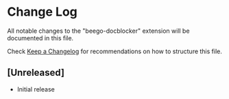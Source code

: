 # Change Log
All notable changes to the "beego-docblocker" extension will be documented in this file.

Check [Keep a Changelog](http://keepachangelog.com/) for recommendations on how to structure this file.

## [Unreleased]
- Initial release